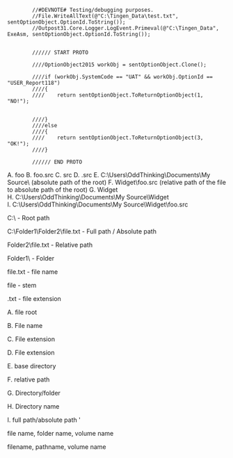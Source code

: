             //#DEVNOTE# Testing/debugging purposes.
            //File.WriteAllText(@"C:\Tingen_Data\test.txt", sentOptionObject.OptionId.ToString());
            //Outpost31.Core.Logger.LogEvent.Primeval(@"C:\Tingen_Data", ExeAsm, sentOptionObject.OptionId.ToString());


            ////// START PROTO

            ////OptionObject2015 workObj = sentOptionObject.Clone();

            ////if (workObj.SystemCode == "UAT" && workObj.OptionId == "USER_Report118")
            ////{
            ////    return sentOptionObject.ToReturnOptionObject(1, "NO!");


            ////}
            ////else
            ////{
            ////    return sentOptionObject.ToReturnOptionObject(3, "OK!");
            ////}

            ////// END PROTO




A. foo
B. foo.src
C. src
D. .src
E. C:\Users\OddThinking\Documents\My Source\ (absolute path of the root)
F. Widget\foo.src (relative path of the file to absolute path of the root)
G. Widget\
H. C:\Users\OddThinking\Documents\My Source\Widget\
I. C:\Users\OddThinking\Documents\My Source\Widget\foo.src

C:\                             - Root path

C:\Folder1\Folder2\file.txt     - Full path / Absolute path

Folder2\file.txt                - Relative path

Folder1\                        - Folder

file.txt                        - file name

file                            - stem

.txt                            - file extension

A. file root

B. File name

C. File extension

D. File extension

E. base directory

F. relative path

G. Directory/folder

H. Directory name

I. full path/absolute path
'

file name, folder name, volume name

filename, pathname, volume name